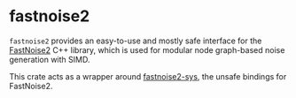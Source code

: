 # fastnoise2

`fastnoise2` provides an easy-to-use and mostly safe interface for the [FastNoise2](https://github.com/Auburn/FastNoise2) C++ library, which is used for modular node graph-based noise generation with SIMD.

This crate acts as a wrapper around [fastnoise2-sys](https://crates.io/crates/fastnoise2-sys), the unsafe bindings for FastNoise2.
